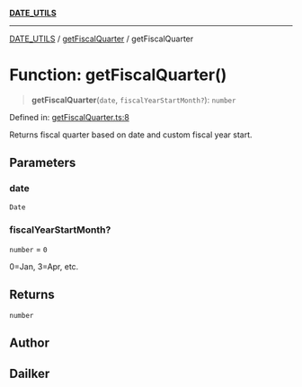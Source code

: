 [**DATE_UTILS**](../../README.md)

***

[DATE_UTILS](../../README.md) / [getFiscalQuarter](../README.md) / getFiscalQuarter

# Function: getFiscalQuarter()

> **getFiscalQuarter**(`date`, `fiscalYearStartMonth?`): `number`

Defined in: [getFiscalQuarter.ts:8](https://github.com/dailker/everyutil/blob/fd8deae3f27d2b0976fe42f2cb71703c8c83364b/src/date/getFiscalQuarter.ts#L8)

Returns fiscal quarter based on date and custom fiscal year start.

## Parameters

### date

`Date`

### fiscalYearStartMonth?

`number` = `0`

0=Jan, 3=Apr, etc.

## Returns

`number`

## Author

## Dailker
